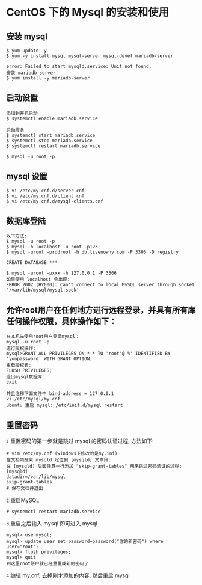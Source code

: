 # CentOS 下的 Mysql 的安装和使用

## 安装 mysql

    $ yum update -y
    $ yum -y install mysql mysql-server mysql-devel mariadb-server
    
    error: Failed to start mysqld.service: Unit not found.
    安装 mariadb-server
    $ yum install -y mariadb-server

## 启动设置

    添加到开机启动
    $ systemctl enable mariadb.service

    启动服务
    $ systemctl start mariadb.service
    $ systemctl stop mariadb.service
    $ systemctl restart mariadb.service

    $ mysql -u root -p

## mysql 设置

    $ vi /etc/my.cnf.d/server.cnf
    $ vi /etc/my.cnf.d/client.cnf
    $ vi /etc/my.cnf.d/mysql-clients.cnf

## 数据库登陆

    以下方法:
    $ mysql -u root -p
    $ mysql -h localhost -u root -p123
    $ mysql -uroot -prddroot -h db.livenowhy.com -P 3306 -D registry

    CREATE DATABASE ***

    $ mysql -uroot -pxxx -h 127.0.0.1 -P 3306
    如果使用 localhost 会出现:
    ERROR 2002 (HY000): Can't connect to local MySQL server through socket '/var/lib/mysql/mysql.sock'

## 允许root用户在任何地方进行远程登录，并具有所有库任何操作权限，具体操作如下：

    在本机先使用root用户登录mysql：
    mysql -u root -p
    进行授权操作:
    mysql>GRANT ALL PRIVILEGES ON *.* TO 'root'@'%' IDENTIFIED BY 'youpassword' WITH GRANT OPTION;
    重载授权表:
    FLUSH PRIVILEGES;
    退出mysql数据库:
    exit

    并且注释下面文件中 bind-address = 127.0.0.1
    vi /etc/mysql/my.cnf
    ubuntu 重启 mysql: /etc/init.d/mysql restart

## 重置密码

  `1` 重置密码的第一步就是跳过 mysql 的密码认证过程, 方法如下:

    # vim /etc/my.cnf (windows下修改的是my.ini)
    在文档内搜索 mysqld 定位到 [mysqld] 文本段:
    在 [mysqld] 后面任意一行添加 "skip-grant-tables" 用来跳过密码验证的过程:
    [mysqld]
    datadir=/var/lib/mysql
    skip-grant-tables
    # 保存文档并退出

  `2` 重启MySQL

    # systemctl restart mariadb.service

  `3` 重启之后输入 mysql 即可进入 mysql

    mysql> use mysql;
    mysql> update user set password=password("你的新密码") where user="root";
    mysql> flush privileges;
    mysql> quit
    到这里root账户就已经重置成新的密码了

  `4` 编辑 my.cnf, 去掉刚才添加的内容, 然后重启 mysql